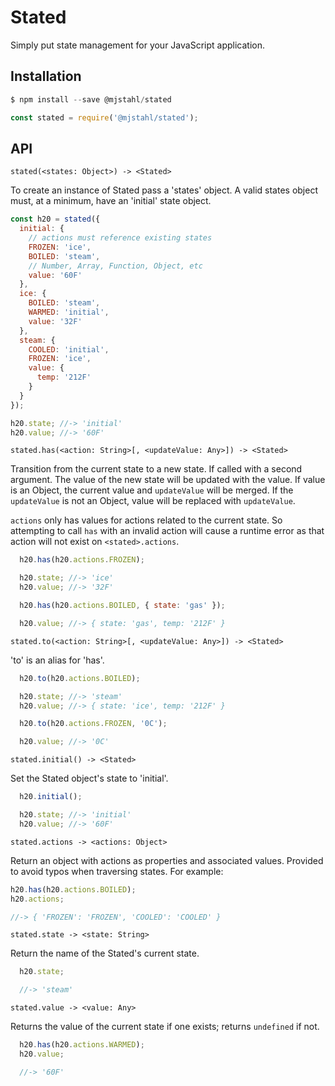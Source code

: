 # Stated
Simply put state management for your JavaScript application.

## Installation

```js
$ npm install --save @mjstahl/stated
```

```js
const stated = require('@mjstahl/stated');
```

## API

`stated(<states: Object>) -> <Stated>`

To create an instance of Stated pass a 'states' object. A valid states object
must, at a minimum, have an 'initial' state object.

```js
const h20 = stated({
  initial: {
    // actions must reference existing states
    FROZEN: 'ice',
    BOILED: 'steam',
    // Number, Array, Function, Object, etc
    value: '60F'
  },
  ice: {
    BOILED: 'steam',
    WARMED: 'initial',
    value: '32F'
  },
  steam: {
    COOLED: 'initial',
    FROZEN: 'ice',
    value: {
      temp: '212F'
    }
  }
});

h20.state; //-> 'initial'
h20.value; //-> '60F'
```

`stated.has(<action: String>[, <updateValue: Any>]) -> <Stated>`

Transition from the current state to a new state. If called with a second
argument. The value of the new state will be updated with the value. If value
is an Object, the current value and `updateValue` will be merged. If the
`updateValue` is not an Object, value will be replaced with `updateValue`.

`actions` only has values for actions related to the current state. So
attempting to call `has` with an invalid action will cause a runtime error
as that action will not exist on `<stated>.actions`.

```js
  h20.has(h20.actions.FROZEN);

  h20.state; //-> 'ice'
  h20.value; //-> '32F'

  h20.has(h20.actions.BOILED, { state: 'gas' });

  h20.value; //-> { state: 'gas', temp: '212F' }
```

`stated.to(<action: String>[, <updateValue: Any>]) -> <Stated>`

'to' is an alias for 'has'.

```js
  h20.to(h20.actions.BOILED);

  h20.state; //-> 'steam'
  h20.value; //-> { state: 'ice', temp: '212F' }

  h20.to(h20.actions.FROZEN, '0C');

  h20.value; //-> '0C'
```

`stated.initial() -> <Stated>`

Set the Stated object's state to 'initial'.

```js
  h20.initial();

  h20.state; //-> 'initial'
  h20.value; //-> '60F'
```

`stated.actions -> <actions: Object>`

Return an object with actions as properties and associated values. Provided to
avoid typos when traversing states. For example:

```js
h20.has(h20.actions.BOILED);
h20.actions;

//-> { 'FROZEN': 'FROZEN', 'COOLED': 'COOLED' }
```

`stated.state -> <state: String>`

Return the name of the Stated's current state.

```js
  h20.state;

  //-> 'steam'
```

`stated.value -> <value: Any>`

Returns the value of the current state if one exists; returns `undefined`
if not.

```js
  h20.has(h20.actions.WARMED);
  h20.value;

  //-> '60F'
```